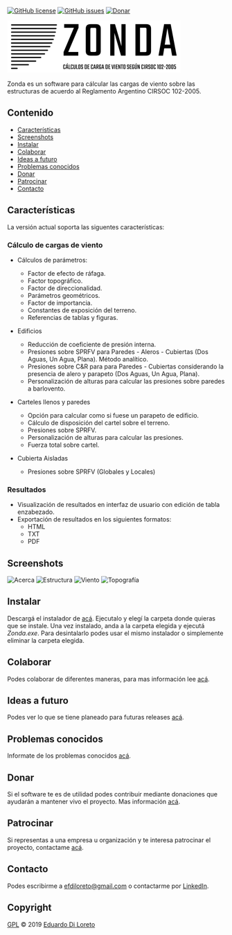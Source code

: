 [![GitHub license](https://img.shields.io/github/license/efdiloreto/Zonda.svg)](https://github.com/efdiloreto/Zonda/blob/master/LICENSE.txt)
[![GitHub issues](https://img.shields.io/github/issues/efdiloreto/Zonda.svg)](https://github.com/efdiloreto/Zonda/issues)
[![Donar](https://img.shields.io/badge/donar-!-blue.svg?longCache=true&style=flat-square)](#donar)

![Alt text](zonda/recursos/imagenes/zonda.png?raw=true "Title")

Zonda es un software para cálcular las cargas de viento sobre las estructuras de acuerdo al Reglamento Argentino CIRSOC 102-2005.


## Contenido
 * [Características](#características)
 * [Screenshots](#screenshots)
 * [Instalar](#instalar)
 * [Colaborar](#colaborar)
 * [Ideas a futuro](#ideas-a-futuro)
 * [Problemas conocidos](#problemas-conocidos)
 * [Donar](#donar)
 * [Patrocinar](#patrocinar)
 * [Contacto](#contacto)

## Características
La versión actual soporta las siguentes características:

### Cálculo de cargas de viento
* Cálculos de parámetros:
    * Factor de efecto de ráfaga.
    * Factor topográfico.
    * Factor de direccionalidad.
    * Parámetros geométricos.
    * Factor de importancia.
    * Constantes de exposición del terreno.
    * Referencias de tablas y figuras.

* Edificios
    * Reducción de coeficiente de presión interna.
    * Presiones sobre SPRFV para Paredes - Aleros - Cubiertas (Dos Aguas, Un Agua, Plana). Método analítico.
    * Presiones sobre C&R para para Paredes - Cubiertas considerando la presencia de alero y parapeto (Dos Aguas, Un Agua, Plana).
    * Personalización de alturas para calcular las presiones sobre paredes a barlovento.

* Carteles llenos y paredes
    * Opción para calcular como si fuese un parapeto de edificio.
    * Cálculo de disposición del cartel sobre el terreno.
    * Presiones sobre SPRFV.
    * Personalización de alturas para calcular las presiones.
    * Fuerza total sobre cartel.

* Cubierta Aisladas
    * Presiones sobre SPRFV (Globales y Locales)

### Resultados
* Visualización de resultados en interfaz de usuario con edición de tabla enzabezado.
* Exportación de resultados en los siguientes formatos:
    * HTML
    * TXT
    * PDF

## Screenshots
![Acerca](https://i.imgur.com/MzXutnt.png)
![Estructura](https://i.imgur.com/5N2M5Ur.png)
![Viento](https://i.imgur.com/pPxSpKA.png)
![Topografía](https://i.imgur.com/5BZkymL.png)

## Instalar
Descargá el instalador de [acá](https://github.com/efdiloreto/Zonda/releases/download/0.1.0/Zonda-0.1.0-win32.msi). Ejecutalo y elegí la carpeta donde quieras que se instale. Una vez instalado, anda a la carpeta elegida y ejecutá _Zonda.exe_.
Para desintalarlo podes usar el mismo instalador o simplemente eliminar la carpeta elegida.

## Colaborar
Podes colaborar de diferentes maneras, para mas información lee [acá](CONTRIBUTING.md).

## Ideas a futuro
Podes ver lo que se tiene planeado para futuras releases [acá](TODO.md).

## Problemas conocidos
Informate de los problemas conocidos [acá](PROBLEMS.md).

## Donar
Si el software te es de utilidad podes contribuir mediante donaciones que ayudarán a mantener vivo el proyecto. Mas información [acá](DONATE.md).

## Patrocinar
Si representas a una empresa u organización y te interesa patrocinar el proyecto, contactame [acá](#contacto).

## Contacto
Podes escribirme a <efdiloreto@gmail.com> o contactarme por [LinkedIn](https://www.linkedin.com/in/ediloreto/).

## Copyright
[GPL](LICENSE) © 2019 [Eduardo Di Loreto](https://github.com/efdiloreto)
